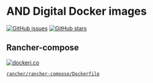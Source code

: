 # AND Digital Docker images

[![GitHub issues](https://img.shields.io/github/issues/andigital/docker.svg "GitHub issues")](https://github.com/andigital/docker)
[![GitHub stars](https://img.shields.io/github/stars/andigital/docker.svg "GitHub stars")](https://github.com/andigital/docker)

## Rancher-compose

[![dockeri.co](http://dockeri.co/image/andigital/rancher-compose)](https://hub.docker.com/r/andigital/rancher-compose/)

[`rancher/rancher-compose/Dockerfile`](Dockerfile)
